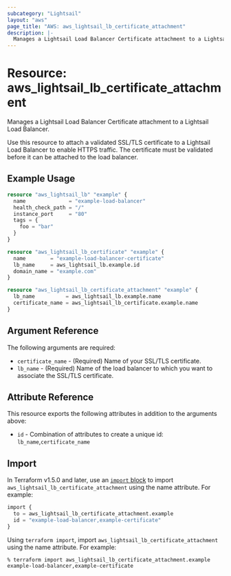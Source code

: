 ```yaml
---
subcategory: "Lightsail"
layout: "aws"
page_title: "AWS: aws_lightsail_lb_certificate_attachment"
description: |-
  Manages a Lightsail Load Balancer Certificate attachment to a Lightsail Load Balancer.
---
```


# Resource: aws_lightsail_lb_certificate_attachment

Manages a Lightsail Load Balancer Certificate attachment to a Lightsail Load Balancer.

Use this resource to attach a validated SSL/TLS certificate to a Lightsail Load Balancer to enable HTTPS traffic. The certificate must be validated before it can be attached to the load balancer.

## Example Usage

```terraform
resource "aws_lightsail_lb" "example" {
  name              = "example-load-balancer"
  health_check_path = "/"
  instance_port     = "80"
  tags = {
    foo = "bar"
  }
}

resource "aws_lightsail_lb_certificate" "example" {
  name        = "example-load-balancer-certificate"
  lb_name     = aws_lightsail_lb.example.id
  domain_name = "example.com"
}

resource "aws_lightsail_lb_certificate_attachment" "example" {
  lb_name          = aws_lightsail_lb.example.name
  certificate_name = aws_lightsail_lb_certificate.example.name
}
```

## Argument Reference

The following arguments are required:

* `certificate_name` - (Required) Name of your SSL/TLS certificate.
* `lb_name` - (Required) Name of the load balancer to which you want to associate the SSL/TLS certificate.

## Attribute Reference

This resource exports the following attributes in addition to the arguments above:

* `id` - Combination of attributes to create a unique id: `lb_name`,`certificate_name`

## Import

In Terraform v1.5.0 and later, use an [`import` block](https://developer.hashicorp.com/terraform/language/import) to import `aws_lightsail_lb_certificate_attachment` using the name attribute. For example:

```terraform
import {
  to = aws_lightsail_lb_certificate_attachment.example
  id = "example-load-balancer,example-certificate"
}
```

Using `terraform import`, import `aws_lightsail_lb_certificate_attachment` using the name attribute. For example:

```console
% terraform import aws_lightsail_lb_certificate_attachment.example example-load-balancer,example-certificate
```
